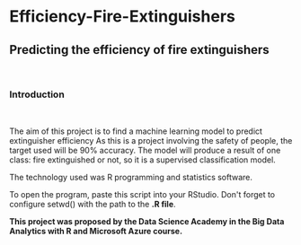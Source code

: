 
<h1> Efficiency-Fire-Extinguishers</h1>

<h2>Predicting the efficiency of fire extinguishers</h2>
<br>
<h3>Introduction</h3>
<br>
<p>The aim of this project is to find a machine learning model to predict extinguisher efficiency
As this is a project involving the safety of people, the target used will be 90% accuracy.
The model will produce a result of one class: fire extinguished or not, so it is a supervised
classification model.
</p>
<p>The technology used was R programming and statistics software.</p>
<p>To open the program, paste this script into your RStudio. Don't forget to configure setwd() with the path to the <strong>.R file</strong>.
</p>
<p><strong>This project was proposed by the Data Science Academy in the Big Data Analytics with R and Microsoft Azure course.</strong>
</p>

